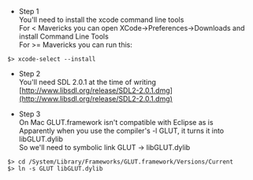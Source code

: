* Step 1<br>
You'll need to install the xcode command line tools<br>
For < Mavericks you can open XCode->Preferences->Downloads and install Command Line Tools<br>
For >= Mavericks you can run this:<br>
```
$> xcode-select --install
```

* Step 2<br>
You'll need SDL 2.0.1 at the time of writing<br>
[http://www.libsdl.org/release/SDL2-2.0.1.dmg](http://www.libsdl.org/release/SDL2-2.0.1.dmg)<br>

* Step 3<br>
On Mac GLUT.framework isn't compatible with Eclipse as is<br>
Apparently when you use the compiler's -l GLUT, it turns it into libGLUT.dylib<br>
So we'll need to symbolic link GLUT -> libGLUT.dylib<br>
```
$> cd /System/Library/Frameworks/GLUT.framework/Versions/Current
$> ln -s GLUT libGLUT.dylib
```
